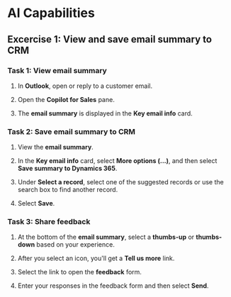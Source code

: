 # AI Capabilities

## Excercise 1: View and save email summary to CRM

### Task 1: View email summary

1. In **Outlook**, open or reply to a customer email.

1. Open the **Copilot for Sales** pane.

1. The **email summary** is displayed in the **Key email info** card.

### Task 2: Save email summary to CRM

1. View the **email summary**.

1. In the **Key email info** card, select **More options (...)**, and then select **Save summary to Dynamics 365**.

1. Under **Select a record**, select one of the suggested records or use the search box to find another record.

1. Select **Save**.

### Task 3: Share feedback

1. At the bottom of the **email summary**, select a **thumbs-up** or **thumbs-down** based on your experience.

1. After you select an icon, you'll get a **Tell us more** link.

1. Select the link to open the **feedback** form.

1. Enter your responses in the feedback form and then select **Send**.
